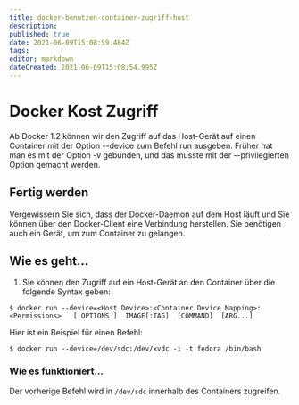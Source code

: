 ```yaml
---
title: docker-benutzen-container-zugriff-host
description: 
published: true
date: 2021-06-09T15:08:59.484Z
tags: 
editor: markdown
dateCreated: 2021-06-09T15:08:54.995Z
---
```


# Docker Kost Zugriff

Ab Docker 1.2 können wir den Zugriff auf das Host-Gerät auf einen Container mit der Option --device zum Befehl run ausgeben. Früher hat man es mit der Option -v gebunden, und das musste mit der --privilegierten Option gemacht werden.

## Fertig werden

Vergewissern Sie sich, dass der Docker-Daemon auf dem Host läuft und Sie können über den Docker-Client eine Verbindung herstellen. Sie benötigen auch ein Gerät, um zum Container zu gelangen.

## Wie es geht…

1. Sie können den Zugriff auf ein Host-Gerät an den Container über die folgende Syntax geben:

`$ docker run --device=<Host Device>:<Container Device Mapping>:<Permissions>   [ OPTIONS ]  IMAGE[:TAG]  [COMMAND]  [ARG...]`

Hier ist ein Beispiel für einen Befehl:

`$ docker run --device=/dev/sdc:/dev/xvdc -i -t fedora /bin/bash`

### Wie es funktioniert…

Der vorherige Befehl wird in `/dev/sdc` innerhalb des Containers zugreifen.
